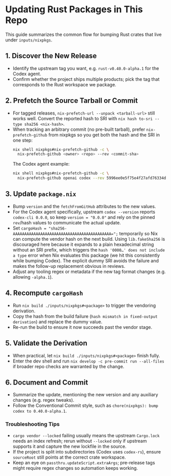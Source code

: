 # Updating Rust Packages in This Repo

This guide summarizes the common flow for bumping Rust crates that live under `inputs/nixpkgs`.

## 1. Discover the New Release

- Identify the upstream tag you want, e.g. `rust-v0.40.0-alpha.1` for the Codex agent.
- Confirm whether the project ships multiple products; pick the tag that corresponds to the Rust workspace we package.

## 2. Prefetch the Source Tarball or Commit

- For tagged releases, `nix-prefetch-url --unpack <tarball-url>` still works well. Convert the reported hash to SRI with `nix hash to-sri --type sha256 <nix-hash>`.
- When tracking an arbitrary commit (no pre-built tarball), prefer `nix-prefetch-github` from nixpkgs so you get both the hash and the SRI in one step:
  ```sh
  nix shell nixpkgs#nix-prefetch-github -c \
    nix-prefetch-github <owner> <repo> --rev <commit-sha>
  ```
  The Codex agent example:
  ```sh
  nix shell nixpkgs#nix-prefetch-github -c \
    nix-prefetch-github openai codex --rev 5996ee0e5f75e4f27afd76334db78a33a7fec997
  ```

## 3. Update `package.nix`

- Bump `version` and the `fetchFromGitHub` attributes to the new values.
- For the Codex agent specifically, upstream `codex --version` reports `codex-cli 0.0.0`, so keep `version = "0.0.0"` and rely on the pinned `rev`/hash values to communicate the actual update.
- Set `cargoHash = "sha256-AAAAAAAAAAAAAAAAAAAAAAAAAAAAAAAAAAAAAAAAAAA=";` temporarily so Nix can compute the vendor hash on the next build. Using `lib.fakeSha256` is discouraged here because it expands to a plain hexadecimal string without an SRI prefix, which triggers the `hash '0000…' does not include a type` error when Nix evaluates this package (we hit this consistently while bumping Codex). The explicit dummy SRI avoids the failure and makes the follow-up replacement obvious in reviews.
- Adjust any tooling regex or metadata if the new tag format changes (e.g. allowing `-alpha.1`).

## 4. Recompute `cargoHash`

- Run `nix build ./inputs/nixpkgs#<package>` to trigger the vendoring derivation.
- Copy the hash from the build failure (`hash mismatch in fixed-output derivation`) and replace the dummy value.
- Re-run the build to ensure it now succeeds past the vendor stage.

## 5. Validate the Derivation

- When practical, let `nix build ./inputs/nixpkgs#<package>` finish fully.
- Enter the dev shell and run `nix develop -c pre-commit run --all-files` if broader repo checks are warranted by the change.

## 6. Document and Commit

- Summarize the update, mentioning the new version and any auxiliary changes (e.g. regex tweaks).
- Follow the Conventional Commit style, such as `chore(nixpkgs): bump codex to 0.40.0-alpha.1`.

### Troubleshooting Tips

- `cargo vendor --locked` failing usually means the upstream `Cargo.lock` needs an index refresh; rerun without `--locked` only if upstream supports it and capture the new lockfile in the source.
- If the project is split into subdirectories (Codex uses `codex-rs`), ensure `sourceRoot` still points at the correct crate workspace.
- Keep an eye on `passthru.updateScript.extraArgs`; pre-release tags might require regex changes so automation keeps working.
